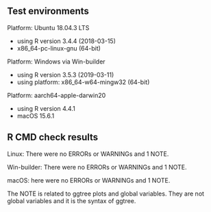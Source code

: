 ## Test environments 

Platform: Ubuntu 18.04.3 LTS

* using R version 3.4.4 (2018-03-15)
* x86_64-pc-linux-gnu (64-bit)

Platform: Windows via Win-builder 

* using R version 3.5.3 (2019-03-11)
* using platform: x86_64-w64-mingw32 (64-bit)

Platform: aarch64-apple-darwin20

* using R version 4.4.1
* macOS 15.6.1


## R CMD check results

Linux: There were no ERRORs or WARNINGs and 1 NOTE. 

Win-builder: There were no ERRORs or WARNINGs and 1 NOTE.

macOS: here were no ERRORs or WARNINGs and 1 NOTE.

The NOTE is related to ggtree plots and global variables.
They are not global variables and it is the syntax of ggtree.
